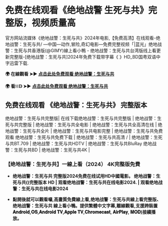 # 免费在线观看《绝地战警 生死与共》完整版，视频质量高

官方网站流媒体《绝地战警：生死与共》2024年电影,【免费高清】在线观看-绝地战警：生死与共/ —中国—动作,冒险,奇幻电影—免费完整视频「|蓝光」绝地战警：生死与共香港版(@GIMY)線上看小鴨 - 绝地战警：生死与共台湾版线上看更新完整版-[绝地战警：生死与共]2024年免费下载带字幕《 》HD_BD国粤双语中字迅雷下载.

**🌍 在線觀看 ➤► [点击此处免费观看 绝地战警：生死与共](https://lencia-jere-enmi.github.io/mumbuls/zh-badboysrideordie.html)**

**🌍 看ℍ𝔻 ➤► [点击此处免费观看 绝地战警：生死与共](https://lencia-jere-enmi.github.io/mumbuls/zh-badboysrideordie.html)**

## 免费在线观看 《绝地战警：生死与共》 完整版本
绝地战警：生死与共完整版| 在线下载绝地战警：生死与共完整版 | 绝地战警：生死与共完整版 | 绝地战警：生死与共全电影 | 绝地战警：生死与共全高清在线 | 绝地战警：生死与共全片 | 绝地战警：生死与共电影完整 | 绝地战警：生死与共免费观看 绝地战警：生死与共免费下载 | 绝地战警：生死与共高清 / | 绝地战警：生死与共BT.709 | 绝地战警：生死与共HDTV | 绝地战警：生死与共BluRay 绝地战警：生死与共BD | 绝地战警：生死与共4K |

### 【绝地战警：生死与共】一線上看（2024） 4K完整版免費

- **绝地战警：生死与共 完整版2024免费在线试用HD中國電影。 绝地战警：生死与共()完整版本 HD | 观看绝地战警：生死与共在线电影2024. | 观看绝地战警：生死与共在线电影2024**

- **點開後就可以觀看囉,高畫質免費線上看,绝地战警：生死与共線上看完整版、绝地战警：生死与共 線上看小鴨。提供繁體中文字幕,離線觀看,支援跨裝置𝐀𝐧𝐝𝐫𝐨𝐢𝐝,𝐎𝐒,𝐀𝐧𝐝𝐫𝐨𝐢𝐝 𝐓𝐕,𝐀𝐩𝐩𝐥𝐞 𝐓𝐕,𝐂𝐡𝐫𝐨𝐦𝐞𝐜𝐚𝐬𝐭, 𝐀𝐢𝐫𝐏𝐥𝐚𝐲, 𝐌𝐎𝐃)接續播放。**
